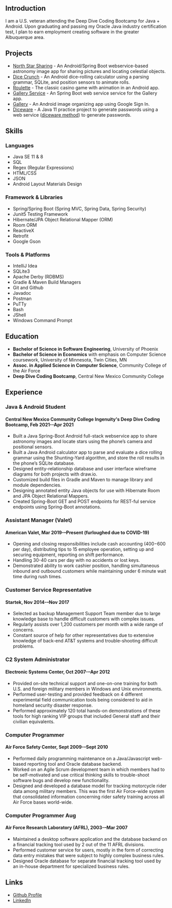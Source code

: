 ## Introduction

I am a U.S. veteran attending the Deep Dive Coding Bootcamp for Java + Android. Upon
graduating and passing my Oracle Java industry certification test, I plan to earn
employment creating software in the greater Albuquerque area.

## Projects

* [North Star Sharing](https://github.com/north-star-sharing) - An Android/Spring Boot webservice-based astronomy image app for sharing pictures and locating celestial objects.
* [Dice Crunch](https://github.com/ddc-java-12/personal-android-project-darbach) - An Android dice-rolling calculator using a parsing grammar, SQLite, and position sensors to animate rolls.
* [Roulette](https://github.com/darbach/roulette) - The classic casino game with animation in an Android app.
* [Gallery Service](https://github.com/darbach/gallery-service) - An Spring Boot web service service for the Gallery app.
* [Gallery](https://github.com/darbach/gallery) - An Android image organizing app using Google Sign In.
* [Diceware](https://github.com/darbach/diceware) - A Java 11 practice project to generate passwords using a web service ([diceware method](https://en.wikipedia.org/wiki/Diceware)) to generate passwords.

## Skills
### Languages
* Java SE 11 & 8
* SQL
* Regex (Regular Expressions)
* HTML/CSS
* JSON
* Android Layout Materials Design

### Framework & Libraries
* Spring/Spring Boot (Spring MVC, Spring Data, Spring Security)
* Junit5 Testing Framework
* Hibernate/JPA Object Relational Mapper (ORM)
* Room ORM
* ReactiveX
* Retrofit
* Google Gson

### Tools & Platforms
* IntelliJ Idea
* SQLite3
* Apache Derby (RDBMS)
* Gradle & Maven Build Managers
* Git and Github 
* Javadoc
* Postman
* PuTTy
* Bash
* JShell
* Windows Command Prompt

## Education

* **Bachelor of Science in Software Engineering**, University of Phoenix
* **Bachelor of Science in Economics** with emphasis on Computer Science coursework, University of Minnesota, Twin Cities, MN
* **Assoc. in Applied Science in Computer Science**, Community College of the Air Force
* **Deep Dive Coding Bootcamp**, Central New Mexico Community College

## Experience

### Java & Android Student
#### Central New Mexico Community College Ingenuity's Deep Dive Coding Bootcamp, Feb 2021--Apr 2021

* Built a Java Spring-Boot Android full-stack webservice app to share astronomy images and locate stars using the phone’s camera and positional sensors.
* Built a Java Android calculator app to parse and evaluate a dice rolling grammar using the Shunting-Yard algorithm, and store the roll results in the phone’s SQLite database.
* Designed entity-relationship database and user interface wireframe diagrams for both projects with draw.io.
* Customized build files in Gradle and Maven to manage library and module dependencies.
* Designing annotated entity Java objects for use with Hibernate Room and JPA Object Relational Mappers.
* Created Spring-Boot GET and POST endpoints for REST-ful service endpoints using Spring-Boot annotations.

### Assistant Manager (Valet)
#### American Valet, Mar 2019-–Present (furloughed due to COVID-19)

* Opening and closing responsibilities include cash accounting ($400-$600 per day), distributing tips to 15 employee operation, setting up and securing equipment, reporting on shift performance. 
* Handling 30-40 cars per day with no accidents or lost keys.
* Demonstrated ability to work cashier position, handling simultaneous inbound and outbound customers while maintaining under 6 minute wait time during rush times.

### Customer Service Representative
#### Startek, Nov 2014-–Nov 2017
* Selected as backup Management Support Team member due to large knowledge base to handle difficult customers with complex issues.
* Regularly assists over 1,200 customers per month with a wide range of concerns.
* Constant source of help for other representatives due to extensive knowledge of back-end AT&T systems and trouble-shooting difficult problems.

### C2 System Administrator
#### Electronic Systems Center, Oct 2007-–Apr 2012
* Provided on-site technical support and one-on-one training for both U.S. and foreign military members in Windows and Unix environments.
* Performed user-testing and provided feedback on 4 different experimental field communication tools being considered to aid in homeland security disaster response.
* Performed approximately 120 total hands-on demonstrations of these tools for high ranking VIP groups that included General staff and their civilian equivalents.

### Computer Programmer
#### Air Force Safety Center, Sept 2009-–Sept 2010
* Performed daily programming maintenance on a Java/Javascript web-based reporting tool and Oracle database backend.
* Worked on an Agile Scrum development team in which members had to be self-motivated and use critical thinking skills to trouble-shoot software bugs and develop new functionality.
* Designed and developed a database model for tracking motorcycle rider data among military members. This was the first Air Force-wide system that consolidated information concerning rider safety training across all Air Force bases world-wide.

### Computer Programmer	Aug 
#### Air Force Research Laboratory (AFRL), 2003-–Mar 2007
* Maintained a desktop software application and the database backend on a financial tracking tool used by 2 out of the 11 AFRL divisions.
* Performed customer service for users, mostly in the form of correcting data entry mistakes that were subject to highly complex business rules.
* Designed Oracle database for separate financial tracking tool used by an in-house department for specialized business rules.

## Links

* [Github Profile](https://github.com/darbach)
* [LinkedIn](https://www.linkedin.com/in/daniel-arbach-b7a70767/)
